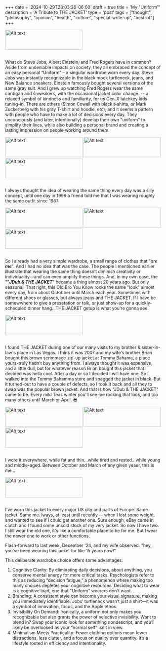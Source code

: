 +++
date = '2024-10-29T23:03:26-06:00'
draft = true
title = 'My &quot;Uniform&quot;'
description = 'A Tribute to THE JACKET'
type = 'post'
tags = ["thought", "philosophy", "opinion", "health", "culture", "special-write-up", "best-of"]
+++


<div>
  <img src="https://julianwest.me/Blog/posts/BrownJacket\FirstJacketPic.jpeg" alt="Alt text" width="250" height="65">
</div><br />

What do Steve Jobs, Albert Einstein, and Fred Rogers have in common? Aside from undeniable impacts on society, they all embraced the concept of an easy personal “Uniform” – a singular wardrobe worn every day. Steve Jobs was instantly recognizable in the black mock turtleneck, jeans, and New Balance sneakers. Einstein famously bought several versions of the same gray suit. And I grew up watching Fred Rogers wear the same cardigan and snweakers, with the occasional jacket color change. -- a relaxed symbol of kindness and familiarity, for us Gen-X latchkey kids tuning-in.  There are others (Simon Cowell with black t-shirts, or Mark Zuckerberg with his gray T-shirt and hoodie, etc), and it seems a pattern with people who have to make a lot of decisions every day. They unconciously (and later, intentionally) develop their own "uniform" to simplify their lives, while also building a personal brand and creating a lasting impression on people working around them. <br />

<div>
  <img src="https://julianwest.me/Blog/posts/BrownJacket\jdub-la.JPG" alt="Alt text" width="250" height="65">
    <img src="https://julianwest.me/Blog/posts/BrownJacket\jdub-nyc.jpg" alt="Alt text" width="250" height="65">
      <img src="https://julianwest.me/Blog/posts/BrownJacket\jdub-style1.jpeg" alt="Alt text" width="250" height="65">
</div><br />


I always thought the idea of wearing the same thing every day was a silly concept, until one day in 1999 a friend told me that I was wearing roughly the same outfit since 1987: <br />

<div>
  <img src="https://julianwest.me/Blog/posts/BrownJacket\FirstJacketPic.jpeg" alt="Alt text" width="250" height="65">
    <img src="https://julianwest.me/Blog/posts/BrownJacket\FirstJacketPic.jpeg" alt="Alt text" width="250" height="65">
      <img src="https://julianwest.me/Blog/posts/BrownJacket\FirstJacketPic.jpeg" alt="Alt text" width="250" height="65">
</div><br />


So I already had a very simple wardrobe, a small range of clothes that "*are* ***me***". And I had no idea that was the case.  The people I mentiioned earlier illustrate that wearing the same thing doesn’t diminish creativity or individuality—and can even amplify these things.  And, in my own case, the ""***JDub & THE JACKET***" became a thing almost 20 years ago. But only seasonal. That right, this Old Bro You Know rocks the same "look" almost every day, from about Octobber until March each year. Sometimes with different shoes or glasses, but always jeans and THE JACKET.  If I have be somewwhere to give a presetation or talk, or just show-up for a quickly-scheduled dinner hang...THE JACKET getup is what you're gonna see.<br />

<div>
  <img src="https://julianwest.me/Blog/posts/BrownJacket\FirstJacketPic.jpeg" alt="Alt text" width="250" height="65">
</div><br />

I found THE JACKET during one of our many visits to my brother & sister-in-law's place in Las Vegas. I think it was 2007 and my wife's brother Brian bought this brown scrimmage zip-up jacket at Tommy Bahama, a place yours-truly hadn't buy anything from. I always thought it was expensive, and a little dull, but for whatever reason Brian bought this jacket that I decided was hella cool.  After a day or so I decided I will have one.  So I walked into the Tommy Bahamma store and snagged the jacket in black.  But it turned-out to have a couple of defects, so I took it back and all they to swap was the popular brown jacket.  And that is how "JDub & THE JACKET" came to be.  Every mild Teas winter you'll see me rocking that look, and too many others until March or April. 😎 <br />

<div>
  <img src="https://julianwest.me/Blog/posts/BrownJacket\FirstJacketPic.jpeg" alt="Alt text" width="250" height="65">
    <img src="https://julianwest.me/Blog/posts/BrownJacket\FirstJacketPic.jpeg" alt="Alt text" width="250" height="65">
      <img src="https://julianwest.me/Blog/posts/BrownJacket\FirstJacketPic.jpeg" alt="Alt text" width="250" height="65">
</div><br />

I wore it everywhere, while fat and thin...while tired and rested...while young and middle-aged. Between October and March of any given yeaer, this is me... 

<div>
  <img src="https://julianwest.me/Blog/posts/BrownJacket\FirstJacketPic.jpeg" alt="Alt text" width="250" height="65">
</div><br />


I've worn this jacket to every major US city and parts of Europe.  Same jacket.  Same me.   lways, at least until recently -- when I lost some weight, and wanted to see if I could get another one.   Sure enough, eBay came in clutch and I found some unsold stock of my very jacket.  So now I have two.  I still wear the old one, it's like a comfortable place to be for me.  But I wear the newer one to work or other functions.   

Flash-forward to last week, December '24, and my wife observed: "hey, you've been wearing this jacket for like 15 years now!"

This deliberate wardrobe choice offers some advantages: <br />
1.	Cognitive Clarity: By eliminating daily decisions, about anything, you conserve mental energy for more critical tasks. Psychologists refer to this as reducing “decision fatigue,” a phenomenon where making too many choices depletes your cognitive resources.  Deciding what to wear is a cognitive load, one that "Uniform" wearers don't want.
2.	Branding: A consistent style can become your visual signature, making you immediately identifiable. Jobs’ turtleneck wasn’t just a shirt—it was a symbol of innovation, focus, and the Apple ethos.
3.	Invisibility On Demand: Ironically, a uniform not only makes you recognizable but also grants the power of selective invisibility. Want to blend in? Swap your iconic look for something nondescript, and you’ll likely be overlooked as your “normal self” isn’t in view.
4.	Minimalism Meets Practicality: Fewer clothing options mean fewer distractions, less clutter, and a focus on quality over quantity. It’s a lifestyle rooted in efficiency and intentionality.
